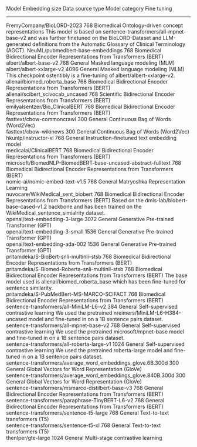 Model                                                            Embedding size  Data source type   Model category                                                   Fine tuning                                                                                                                                                                                               
--------------------------------------------------------------  ---------------  -----------------  ---------------------------------------------------------------  ----------------------------------------------------------------------------------------------------------------------------------------------------------------------------------------------------------
FremyCompany/BioLORD-2023                                                   768  Biomedical         Ontology-driven concept representations                          This model is based on sentence-transformers/all-mpnet-base-v2 and was further finetuned on the BioLORD-Dataset and LLM-generated definitions from the Automatic Glossary of Clinical Terminology (AGCT). 
NeuML/pubmedbert-base-embeddings                                            768  Biomedical         Bidirectional Encoder Representations from Transformers (BERT)                                                                                                                                                                                                             
albert/albert-base-v2                                                       768  General            Masked language modeling (MLM)                                                                                                                                                                                                                                             
albert/albert-xxlarge-v2                                                   4096  General            Masked language modeling (MLM)                                   This checkpoint ostentibly is a fine-tuning of albert/albert-xxlarge-v2.                                                                                                                                  
allenai/biomed_roberta_base                                                 768  Biomedical         Bidirectional Encoder Representations from Transformers (BERT)                                                                                                                                                                                                             
allenai/scibert_scivocab_uncased                                            768  Scientific         Bidirectional Encoder Representations from Transformers (BERT)                                                                                                                                                                                                             
emilyalsentzer/Bio_ClinicalBERT                                             768  Biomedical         Bidirectional Encoder Representations from Transformers (BERT)                                                                                                                                                                                                             
fasttext/cbow-commoncrawl                                                   300  General            Continuous Bag of Words (Word2Vec)                                                                                                                                                                                                                                         
fasttext/cbow-wikinews                                                      300  General            Continuous Bag of Words (Word2Vec)                                                                                                                                                                                                                                         
hkunlp/instructor-xl                                                        768  General            Instruction-finetuned text embedding model                                                                                                                                                                                                                                 
medicalai/ClinicalBERT                                                      768  Biomedical         Bidirectional Encoder Representations from Transformers (BERT)                                                                                                                                                                                                             
microsoft/BiomedNLP-BiomedBERT-base-uncased-abstract-fulltext               768  Biomedical         Bidirectional Encoder Representations from Transformers (BERT)                                                                                                                                                                                                             
nomic-ai/nomic-embed-text-v1.5                                              768  General            Matryoshka Representation Learning                                                                                                                                                                                                                                         
nuvocare/WikiMedical_sent_biobert                                           768  Biomedical         Bidirectional Encoder Representations from Transformers (BERT)   Based on the dmis-lab/biobert-base-cased-v1.2 backbone and has been trained on the WikiMedical_sentence_simialrity dataset.                                                                               
openai/text-embedding-3-large                                              3072  General            Generative Pre-trained Transformer (GPT)                                                                                                                                                                                                                                   
openai/text-embedding-3-small                                              1536  General            Generative Pre-trained Transformer (GPT)                                                                                                                                                                                                                                   
openai/text-embedding-ada-002                                              1536  General            Generative Pre-trained Transformer (GPT)                                                                                                                                                                                                                                   
pritamdeka/S-BioBert-snli-multinli-stsb                                     768  Biomedical         Bidirectional Encoder Representations from Transformers (BERT)                                                                                                                                                                                                             
pritamdeka/S-Biomed-Roberta-snli-multinli-stsb                              768  Biomedical         Bidirectional Encoder Representations from Transformers (BERT)   The base model used is allenai/biomed_roberta_base which has been fine-tuned for sentence similarity.                                                                                                     
pritamdeka/S-PubMedBert-MS-MARCO-SCIFACT                                    768  Biomedical         Bidirectional Encoder Representations from Transformers (BERT)                                                                                                                                                                                                             
sentence-transformers/all-MiniLM-L6-v2                                      384  General            Self-supervised contrastive learning                             We used the pretrained nreimers/MiniLM-L6-H384-uncased model and fine-tuned in on a 1B sentence pairs dataset.                                                                                            
sentence-transformers/all-mpnet-base-v2                                     768  General            Self-supervised contrastive learning                             We used the pretrained microsoft/mpnet-base model and fine-tuned in on a 1B sentence pairs dataset.                                                                                                       
sentence-transformers/all-roberta-large-v1                                 1024  General            Self-supervised contrastive learning                             We used the pretrained roberta-large model and fine-tuned in on a 1B sentence pairs dataset.                                                                                                              
sentence-transformers/average_word_embeddings_glove.6B.300d                 300  General            Global Vectors for Word Representation (GloVe)                                                                                                                                                                                                                             
sentence-transformers/average_word_embeddings_glove.840B.300d               300  General            Global Vectors for Word Representation (GloVe)                                                                                                                                                                                                                             
sentence-transformers/msmarco-distilbert-base-v3                            768  General            Bidirectional Encoder Representations from Transformers (BERT)                                                                                                                                                                                                             
sentence-transformers/paraphrase-TinyBERT-L6-v2                             768  General            Bidirectional Encoder Representations from Transformers (BERT)                                                                                                                                                                                                             
sentence-transformers/sentence-t5-large                                     768  General            Text-to-text transformers (T5)                                                                                                                                                                                                                                             
sentence-transformers/sentence-t5-xl                                        768  General            Text-to-text transformers (T5)                                                                                                                                                                                                                                             
thenlper/gte-large                                                         1024  General            Multi-stage contrastive learning                                                                                                                                                                                                                                           
